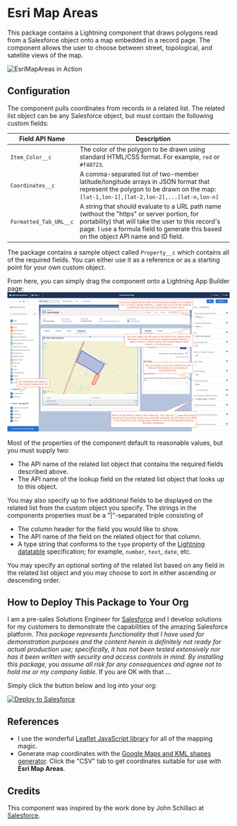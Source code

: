 # Esri Map Areas

This package contains a Lightning component that draws polygons read from a Salesforce object onto a map embedded in a record page. The component allows the user to choose between street, topological, and satellite views of the map.

![EsriMapAreas in Action](/images/EsriMapAreas-Animated.gif)


## Configuration

The component pulls coordinates from records in a related list. The related list object can be any Salesforce object, but must contain the following custom fields:

Field API Name | Description
-------------- | -----------
`Item_Color__c` | The color of the polygon to be drawn using standard HTML/CSS format. For example, `red` or `#f48723`.
`Coordinates__c` | A comma-separated list of two-member latitude/longitude arrays in JSON format that represent the polygon to be drawn on the map: `[lat-1,lon-1],[lat-2,lon-2],...[lat-n,lon-n]`
`Formatted_Tab_URL__c` | A string that should evaluate to a URL path name (without the "https" or server portion, for portability) that will take the user to this record's page. I use a formula field to generate this based on the object API name and ID field.

The package contains a sample object called `Property__c` which contains all of the required fields. You can either use it as a reference or as a starting point for your own custom object.

From here, you can simply drag the component onto a Lightning App Builder page:
![Lightning App Builder Page](/images/Esri-Maps-Area-Configuration.png)

Most of the properties of the component default to reasonable values, but you must supply two:

- The API name of the related list object that contains the required fields described above.
- The API name of the lookup field on the related list object that looks up to this object.

You may also specify up to five additional fields to be displayed on the related list from the custom object you specify. The strings in the components properties must be a "|"-separated triple consisting of

- The column header for the field you would like to show.
- The API name of the field on the related object for that column.
- A type string that conforms to the `type` property of the [Lightning datatable](https://developer.salesforce.com/docs/component-library/bundle/lightning:datatable/documentation) specification; for example, `number`, `text`, `date`, etc.

You may specify an optional sorting of the related list based on any field in the related list object and you may choose to sort in either ascending or descending order.


## How to Deploy This Package to Your Org

I am a pre-sales Solutions Engineer for [Salesforce](https://www.salesforce.com) and I develop solutions for my customers to demonstrate the capabilities of the amazing Salesforce platform. *This package represents functionality that I have used for demonstration purposes and the content herein is definitely not ready for actual production use; specifically, it has not been tested extensively nor has it been written with security and access controls in mind. By installing this package, you assume all risk for any consequences and agree not to hold me or my company liable.*  If you are OK with that ...

Simply click the button below and log into your org:

<a href="https://githubsfdeploy.herokuapp.com">
  <img alt="Deploy to Salesforce"
       src="https://raw.githubusercontent.com/afawcett/githubsfdeploy/master/src/main/webapp/resources/img/deploy.png">
</a>


## References

- I use the wonderful [Leaflet JavaScript library](https://leafletjs.com/) for all of the mapping magic.
- Generate map coordinates with the [Google Maps and KML shapes generator](https://www.doogal.co.uk/polylines.php). Click the "CSV" tab to get coordinates suitable for use with **Esri Map Areas**.


## Credits

This component was inspired by the work done by John Schillaci at [Salesforce](https://www.salesforce.com).